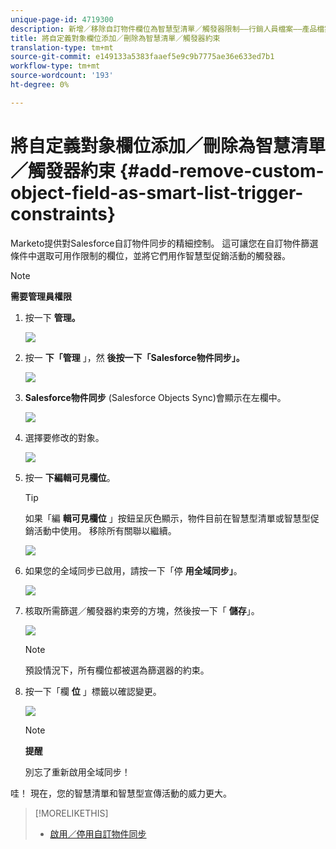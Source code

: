 ```yaml
---
unique-page-id: 4719300
description: 新增／移除自訂物件欄位為智慧型清單／觸發器限制——行銷人員檔案——產品檔案
title: 將自定義對象欄位添加／刪除為智慧清單／觸發器約束
translation-type: tm+mt
source-git-commit: e149133a5383faaef5e9c9b7775ae36e633ed7b1
workflow-type: tm+mt
source-wordcount: '193'
ht-degree: 0%

---
```



# 將自定義對象欄位添加／刪除為智慧清單／觸發器約束 {#add-remove-custom-object-field-as-smart-list-trigger-constraints}

Marketo提供對Salesforce自訂物件同步的精細控制。 這可讓您在自訂物件篩選條件中選取可用作限制的欄位，並將它們用作智慧型促銷活動的觸發器。

>[!NOTE]
>
>**需要管理員權限**

1. 按一下 **管理。**

   ![](assets/image2014-12-10-13-3a9-3a47.png)

1. 按一 **下「管理** 」，然 **後按一下「Salesforce物件同步」。**

   ![](assets/image2015-12-11-15-3a11-3a41.png)

1. **Salesforce物件同步** (Salesforce Objects Sync)會顯示在左欄中。

   ![](assets/image2015-12-11-15-3a15-3a15.png)

1. 選擇要修改的對象。

   ![](assets/image2014-12-10-13-3a10-3a11.png)

1. 按一 **下編輯可見欄位**。

   >[!TIP]
   >
   >如果「編 **輯可見欄位** 」按鈕呈灰色顯示，物件目前在智慧型清單或智慧型促銷活動中使用。 移除所有關聯以繼續。

   ![](assets/image2014-12-10-13-3a10-3a25.png)

1. 如果您的全域同步已啟用，請按一下「停 **用全域同步」**。

   ![](assets/image2014-12-10-13-3a10-3a36.png)

1. 核取所需篩選／觸發器約束旁的方塊，然後按一下「 **儲存**」。

   ![](assets/image2014-12-10-13-3a10-3a47.png)

   >[!NOTE]
   >
   >預設情況下，所有欄位都被選為篩選器的約束。

1. 按一下「欄 **位** 」標籤以確認變更。

   ![](assets/image2014-12-10-13-3a10-3a56.png)

   >[!NOTE]
   >
   >**提醒**
   >
   >
   >別忘了重新啟用全域同步！

哇！ 現在，您的智慧清單和智慧型宣傳活動的威力更大。

>[!MORELIKETHIS]
>
>* [啟用／停用自訂物件同步](enable-disable-custom-object-sync.md)

>




